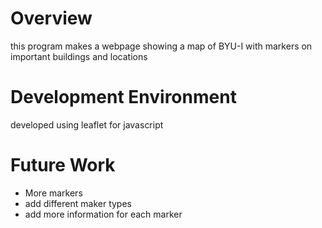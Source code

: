 # Overview

this program makes a webpage showing a map of BYU-I with markers on important buildings and locations

# Development Environment

developed using leaflet for javascript


# Future Work

* More markers
* add different maker types
* add more information for each marker